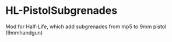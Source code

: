 # HL-PistolSubgrenades
Mod for Half-Life, which add subgrenades from mp5 to 9mm pistol (9mmhandgun)
